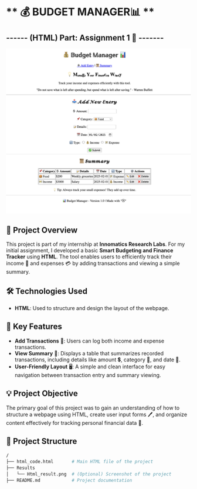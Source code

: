 # ** 💰 BUDGET MANAGER📊  **  
## ------ (HTML) Part: Assignment 1 📝 -------

![Project Screenshot](Results/Html_result.png)

## 📌 **Project Overview**  
This project is part of my internship at **Innomatics Research Labs**. For my initial assignment, I developed a basic **Smart Budgeting and Finance Tracker** using **HTML**. The tool enables users to efficiently track their income 💸 and expenses 💳 by adding transactions and viewing a simple summary.

## 🛠️ **Technologies Used**  
- **HTML**: Used to structure and design the layout of the webpage.

## 🔑 **Key Features**  
- **Add Transactions** 📝: Users can log both income and expense transactions.  
- **View Summary** 📅: Displays a table that summarizes recorded transactions, including details like amount 💲, category 📌, and date 📅.  
- **User-Friendly Layout** 🖥️: A simple and clean interface for easy navigation between transaction entry and summary viewing.

## 💡 **Project Objective**  
The primary goal of this project was to gain an understanding of how to structure a webpage using HTML, create user input forms 🖊️, and organize content effectively for tracking personal financial data 💼.

## 📂 **Project Structure**  
```bash
/
├── html_code.html       # Main HTML file of the project
├── Results
│   └── Html_result.png  # (Optional) Screenshot of the project
├── README.md            # Project documentation

